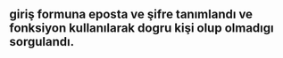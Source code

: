 ## giriş formuna eposta ve şifre tanımlandı ve fonksiyon kullanılarak dogru kişi olup olmadıgı sorgulandı.